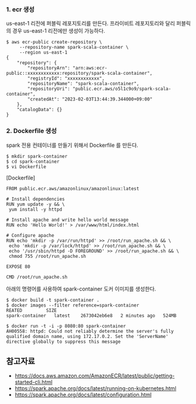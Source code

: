 
### 1. ecr 생성 ###

us-east-1 리전에 퍼블릭 레포지토리를 만든다. 프라이비트 레포지토리와 달리 퍼블릭의 경우 us-east-1 리전에만 생성이 가능하다.
```
$ aws ecr-public create-repository \
     --repository-name spark-scala-container \
     --region us-east-1     
{
    "repository": {
        "repositoryArn": "arn:aws:ecr-public::xxxxxxxxxxxx:repository/spark-scala-container",
        "registryId": "xxxxxxxxxxxx",
        "repositoryName": "spark-scala-container",
        "repositoryUri": "public.ecr.aws/o5l1c9o9/spark-scala-container",
        "createdAt": "2023-02-03T13:44:39.344000+09:00"
    },
    "catalogData": {}
}     
```

### 2. Dockerfile 생성 ###

spark 전용 컨테이너를 만들기 위해서 Dockerfile 를 만든다. 
```
$ mkdir spark-container
$ cd spark-container
$ vi Dockerfile
```
[Dockerfile]
```
FROM public.ecr.aws/amazonlinux/amazonlinux:latest

# Install dependencies
RUN yum update -y && \
 yum install -y httpd

# Install apache and write hello world message
RUN echo 'Hello World!' > /var/www/html/index.html

# Configure apache
RUN echo 'mkdir -p /var/run/httpd' >> /root/run_apache.sh && \
 echo 'mkdir -p /var/lock/httpd' >> /root/run_apache.sh && \
 echo '/usr/sbin/httpd -D FOREGROUND' >> /root/run_apache.sh && \
 chmod 755 /root/run_apache.sh

EXPOSE 80

CMD /root/run_apache.sh
```
아래의 명령어를 사용하여 spark-container 도커 이미지를 생성한다. 
```
$ docker build -t spark-container .
$ docker images --filter reference=spark-container
REATED         SIZE
spark-container   latest    2673042eb6e8   2 minutes ago   524MB

$ docker run -t -i -p 8080:80 spark-container
AH00558: httpd: Could not reliably determine the server's fully qualified domain name, using 172.17.0.2. Set the 'ServerName' directive globally to suppress this message
```






## 참고자료 ##
* https://docs.aws.amazon.com/AmazonECR/latest/public/getting-started-cli.html
*  https://spark.apache.org/docs/latest/running-on-kubernetes.html
*  https://spark.apache.org/docs/latest/configuration.html
